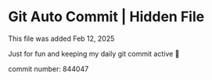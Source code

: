 # Git Auto Commit | Hidden File

This file was added Feb 12, 2025

Just for fun and keeping my daily git commit active 🤪

commit number: 844047
